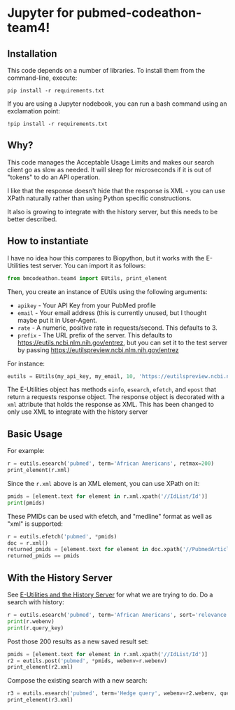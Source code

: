 # Jupyter for pubmed-codeathon-team4!

## Installation

This code depends on a number of libraries. To install them from the command-line, execute:

```
pip install -r requirements.txt
```

If you are using a Jupyter nodebook, you can run a bash command using an exclamation point:

```
!pip install -r requirements.txt
```

## Why?

This code manages the Acceptable Usage Limits and makes our search client go as slow as needed.
It will sleep for microseconds if it is out of "tokens" to do an API operation.

I like that the response doesn't hide that the response is XML - you can use XPath naturally
rather than using Python specific constructions.

It also is growing to integrate with the history server, but this needs to be better
described.

## How to instantiate

I have no idea how this compares to Biopython, but it works with the E-Utilities test server.
You can import it as follows:

```python
from bmcodeathon.team4 import EUtils, print_element
```

Then, you create an instance of EUtils using the following arguments:
* `apikey` - Your API Key from your PubMed profile
* `email` - Your email address (this is currently unused, but I thought maybe put it in User-Agent.
* `rate` - A numeric, positive rate in requests/second.  This defaults to 3.
* `prefix` - The URL prefix of the server.  This defaults to https://eutils.ncbi.nlm.nih.gov/entrez,
  but you can set it to the test server by passing https://eutilspreview.ncbi.nlm.nih.gov/entrez

For instance:

```python
eutils = EUtils(my_api_key, my_email, 10, 'https://eutilspreview.ncbi.nlm.nih.gov/entrez')
```

The E-Utilities object has methods `einfo`, `esearch`, `efetch`, and `epost` that return a requests response object.
The response object is decorated with a `xml` attribute that holds the response as XML.  This has been changed
to only use XML to integrate with the history server

## Basic Usage

For example:

```python
r = eutils.esearch('pubmed', term='African Americans', retmax=200)
print_element(r.xml)
```

Since the `r.xml` above is an XML element, you can use XPath on it:

```python
pmids = [element.text for element in r.xml.xpath('//IdList/Id')]
print(pmids)
```

These PMIDs can be used with efetch, and "medline" format as well as "xml" is supported:

```python
r = eutils.efetch('pubmed', *pmids)
doc = r.xml()
returned_pmids = [element.text for element in doc.xpath('//PubmedArticle/MedlineCitation/PMID')]
returned_pmids == pmids
```

## With the History Server

See [E-Utilities and the History Server](https://dataguide.nlm.nih.gov/eutilities/history.html) for what
we are trying to do.  Do a search with history:

```python
r = eutils.esearch('pubmed', term='African Americans', sort='relevance', retmax=200)
print(r.webenv)
print(r.query_key)
```

Post those 200 results as a new saved result set:

```python
pmids = [element.text for element in r.xml.xpath('//IdList/Id')]
r2 = eutils.post('pubmed', *pmids, webenv=r.webenv)
print_element(r2.xml)
```

Compose the existing search with a new search:

```python
r3 = eutils.esearch('pubmed', term='Hedge query', webenv=r2.webenv, query_key=r2.query_key, retmax=200)
print_element(r3.xml)
```

